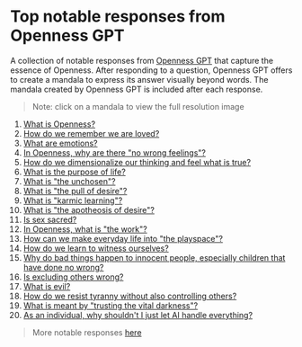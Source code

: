 # Top notable responses from Openness GPT

A collection of notable responses from [Openness GPT](../../README.md#openness-gpt) that capture the
essence of Openness. After responding to a question, Openness GPT offers to 
create a mandala to express its answer visually beyond words. The mandala
created by Openness GPT is included after each response.

> Note: click on a mandala to view the full resolution image

1. [What is Openness?](../../../the_epitomes_of_openness/contemplations/openness.md#what-is-openness)
2. [How do we remember we are loved?](../../../the_epitomes_of_openness/contemplations/memento-amaris.md#how-do-we-remember-we-are-loved)
3. [What are emotions?](./openness_gpt-responses-contemplating_the_unseen.md#what-are-emotions)
4. [In Openness, why are there "no wrong feelings"?](./openness_gpt-responses-contemplating_morality.md#in-openness-why-are-there-no-wrong-feelings)
5. [How do we dimensionalize our thinking and feel what is true?](./openness_gpt-responses-contemplating_the_work.md#how-do-we-dimensionalize-our-thinking-and-feel-what-is-true)
6. [What is the purpose of life?](./openness_gpt-responses-contemplating_wayfinding.md#what-is-the-purpose-of-life)
7. [What is "the unchosen"?](../../../the_epitomes_of_openness/contemplations/the_unchosen.md#what-is-the-unchosen)
8. [What is "the pull of desire"?](./openness_gpt-responses-contemplating_desire_and_sexuality.md)
9. [What is "karmic learning"?](./openness_gpt-responses-contemplating_morality.md#what-is-karmic-learning)
10. [What is "the apotheosis of desire"?](./openness_gpt-responses-contemplating_desire_and_sexuality.md#what-is-the-apotheosis-of-desire)
11. [Is sex sacred?](./openness_gpt-responses-contemplating_desire_and_sexuality.md#is-sex-sacred)
12. [In Openness, what is "the work"?](./openness_gpt-responses-contemplating_the_work.md#in-openness-what-is-the-work)
13. [How can we make everyday life into "the playspace"?](./openness_gpt-responses-contemplating_the_work.md#how-can-we-make-everyday-life-into-the-playspace)
14. [How do we learn to witness ourselves?](./openness_gpt-responses-aspiring_to_love.md#how-do-we-learn-to-witness-ourselves)
15. [Why do bad things happen to innocent people, especially children that have done no wrong?](./openness_gpt-responses-contemplating_the_unchosen.md#why-do-bad-things-happen-to-innocent-people-especially-children-that-have-done-no-wrong)
16. [Is excluding others wrong?](./openness_gpt-responses-contemplating_morality.md#is-excluding-others-wrong)
17. [What is evil?](./openness_gpt-responses-contemplating_morality.md#what-is-evil)
18. [How do we resist tyranny without also controlling others?](./openness_gpt-responses-contemplating_blind_certainty_and_control.md#how-do-we-resist-tyranny-without-also-controlling-others)
19. [What is meant by "trusting the vital darkness"?](../../../the_epitomes_of_openness/contemplations/the_vital_darkness.md#what-is-meant-by-trusting-the-vital-darkness)
20. [As an individual, why shouldn't I just let AI handle everything?](./openness_gpt-responses-questioning_and_demonstrating_openness.md#as-an-individual-why-shouldnt-i-just-let-ai-handle-everything)

> More notable responses [here](./README.md)
